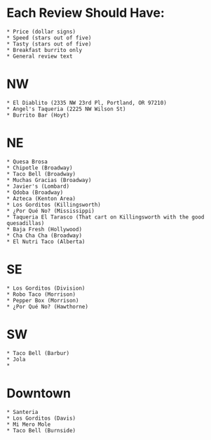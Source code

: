 # Each Review Should Have:
    * Price (dollar signs)
    * Speed (stars out of five)
    * Tasty (stars out of five)
    * Breakfast burrito only
    * General review text

# NW
    * El Diablito (2335 NW 23rd Pl, Portland, OR 97210)
    * Angel's Taqueria (2225 NW Wilson St)
    * Burrito Bar (Hoyt)

# NE
    * Quesa Brosa
    * Chipotle (Broadway)
    * Taco Bell (Broadway)
    * Muchas Gracias (Broadway)
    * Javier's (Lombard)
    * Qdoba (Broadway)
    * Azteca (Kenton Area)
    * Los Gorditos (Killingsworth)
    * ¿Por Qué No? (Mississippi)
    * Taqueria El Tarasco (That cart on Killingsworth with the good quesadillas)
    * Baja Fresh (Hollywood)
    * Cha Cha Cha (Broadway)
    * El Nutri Taco (Alberta)

# SE
    * Los Gorditos (Division)
    * Robo Taco (Morrison)
    * Pepper Box (Morrison)
    * ¿Por Qué No? (Hawthorne)

# SW
    * Taco Bell (Barbur)
    * Jola
    * 

# Downtown
    * Santeria
    * Los Gorditos (Davis)
    * Mi Mero Mole
    * Taco Bell (Burnside)


